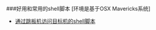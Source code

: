 ###好用和常用的shell脚本
[环境是基于OSX Mavericks系统]

- [通过跳板机访问目标机的shell脚本](https://github.com/linjunjie/shell_codes/blob/master/ssh_logon_through_rebound_server.exp)
